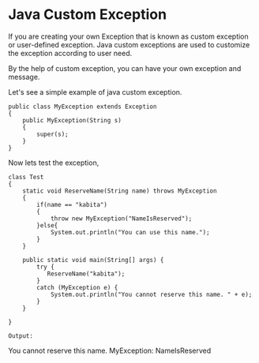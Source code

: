 # Java Custom Exception

If you are creating your own Exception that is known as custom exception or user-defined exception. Java custom exceptions are used to customize the exception according to user need.

By the help of custom exception, you can have your own exception and message.

Let's see a simple example of java custom exception.

```
public class MyException extends Exception 
{
    public MyException(String s)
    {
        super(s);  
    }
}
```
Now lets test the exception,

```
class Test
{
    static void ReserveName(String name) throws MyException
    {
        if(name == "kabita")
        {
            throw new MyException("NameIsReserved");
        }else{
            System.out.println("You can use this name.");
        }
    }

    public static void main(String[] args) {
        try {
           ReserveName("kabita");
        } 
        catch (MyException e) {
            System.out.println("You cannot reserve this name. " + e);
        }
    }
    
}

Output:
```
You cannot reserve this name. MyException: NameIsReserved
```